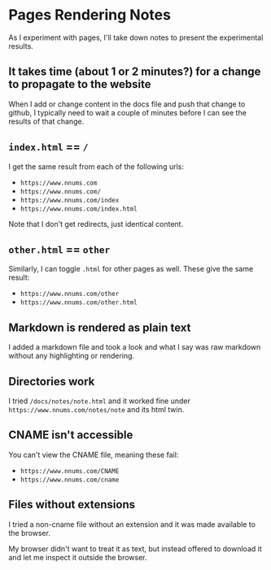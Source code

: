 # Pages Rendering Notes

As I experiment with pages, I'll take down notes to present the experimental results.

## It takes time (about 1 or 2 minutes?) for a change to propagate to the website

When I add or change content in the docs file and push that change to github, I typically need to wait a couple of minutes before I can see the results of that change.

## `index.html` == `/`

I get the same result from each of the following urls:

- `https://www.nnums.com`
- `https://www.nnums.com/`
- `https://www.nnums.com/index`
- `https://www.nnums.com/index.html`

Note that I don't get redirects, just identical content.

## `other.html` == `other`

Similarly, I can toggle `.html` for other pages as well.
These give the same result:

- `https://www.nnums.com/other`
- `https://www.nnums.com/other.html`

## Markdown is rendered as plain text

I added a markdown file and took a look and what I say was raw markdown without any highlighting or rendering.

## Directories work

I tried `/docs/notes/note.html` and it worked fine under `https://www.nnums.com/notes/note` and its html twin.

## CNAME isn't accessible

You can't view the CNAME file, meaning these fail:

- `https://www.nnums.com/CNAME`
- `https://www.nnums.com/cname`

## Files without extensions

I tried a non-cname file without an extension and it was made available to the browser.

My browser didn't want to treat it as text, but instead offered to download it and let me inspect it outside the browser.
